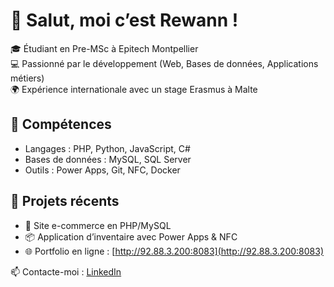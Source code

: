 # 👋 Salut, moi c’est Rewann !  

🎓 Étudiant en Pre-MSc à Epitech Montpellier  
💻 Passionné par le développement (Web, Bases de données, Applications métiers)  
🌍 Expérience internationale avec un stage Erasmus à Malte  

## 🚀 Compétences
- Langages : PHP, Python, JavaScript, C#
- Bases de données : MySQL, SQL Server
- Outils : Power Apps, Git, NFC, Docker  

## 📂 Projets récents
- 🛒 Site e-commerce en PHP/MySQL  
- 📦 Application d’inventaire avec Power Apps & NFC  
- 🌐 Portfolio en ligne : [http://92.88.3.200:8083](http://92.88.3.200:8083)  

📫 Contacte-moi : [LinkedIn]([https://www.linkedin.com/in/rewann-tannou-772054293])
